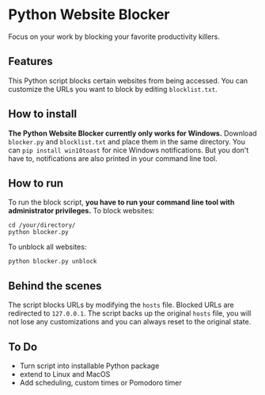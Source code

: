 # Python Website Blocker
Focus on your work by blocking your favorite productivity killers.

## Features
This Python script blocks certain websites from being accessed. You can customize the URLs you want to block by editing `blocklist.txt`.

## How to install
**The Python Website Blocker currently only works for Windows.**
Download `blocker.py` and `blocklist.txt` and place them in the same directory.
You can `pip install win10toast` for nice Windows notifications. But you don't have to, notifications are also printed in your command line tool.

## How to run
To run the block script, **you have to run your command line tool with administrator privileges.**
To block websites:
```
cd /your/directory/
python blocker.py
```
To unblock all websites:
```
python blocker.py unblock
```

## Behind the scenes
The script blocks URLs by modifying the `hosts` file. Blocked URLs are redirected to `127.0.0.1`. The script backs up the original `hosts` file, you will not lose any customizations and you can always reset to the original state.

## To Do
- Turn script into installable Python package
- extend to Linux and MacOS
- Add scheduling, custom times or Pomodoro timer